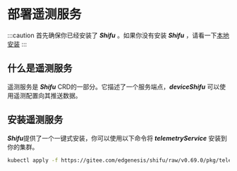 # 部署遥测服务
:::caution
首先确保你已经安装了 ***Shifu*** 。如果你没有安装 ***Shifu*** ，请看一下[本地安装](../install/install-shifu-dev.md)
:::

## 什么是遥测服务

遥测服务是 ***Shifu*** CRD的一部分。它描述了一个服务端点，***deviceShifu*** 可以使用遥测配置向其推送数据。


## 安装遥测服务

***Shifu***提供了一个一键式安装，你可以使用以下命令将 ***telemetryService*** 安装到你的集群。

```bash
kubectl apply -f https://gitee.com/edgenesis/shifu/raw/v0.69.0/pkg/telemetryservice/install/telemetryservice_install.yaml
```